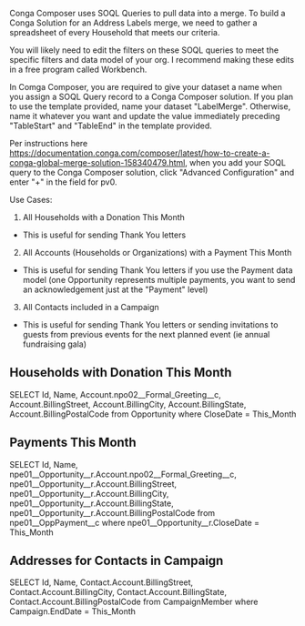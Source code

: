 Conga Composer uses SOQL Queries to pull data into a merge.  To build a Conga Solution for an Address Labels merge, we need to gather a spreadsheet of every Household that meets our criteria.

You will likely need to edit the filters on these SOQL queries to meet the specific filters and data model of your org.  I recommend making these edits in a free program called Workbench.

In Comga Composer, you are required to give your dataset a name when you assign a SOQL Query record to a Conga Composer solution.  If you plan to use the template provided, name your dataset "LabelMerge".  Otherwise, name it whatever you want and update the value immediately preceding "TableStart" and "TableEnd" in the template provided.

Per instructions here https://documentation.conga.com/composer/latest/how-to-create-a-conga-global-merge-solution-158340479.html, when you add your SOQL query to the Conga Composer solution, click "Advanced Configuration" and enter "+" in the field for pv0.

Use Cases:
1. All Households with a Donation This Month
- This is useful for sending Thank You letters

2. All Accounts (Households or Organizations) with a Payment This Month
- This is useful for sending Thank You letters if you use the Payment data model (one Opportunity represents multiple payments, you want to send an acknowledgement just at the "Payment" level)

3. All Contacts included in a Campaign
- This is useful for sending Thank You letters or sending invitations to guests from previous events for the next planned event (ie annual fundraising gala)

<h2> Households with Donation This Month </h2>

SELECT Id, Name, Account.npo02__Formal_Greeting__c, Account.BillingStreet, Account.BillingCity, Account.BillingState, Account.BillingPostalCode from Opportunity where CloseDate = This_Month

<h2> Payments This Month </h2>
  
SELECT Id, Name, npe01__Opportunity__r.Account.npo02__Formal_Greeting__c, npe01__Opportunity__r.Account.BillingStreet, npe01__Opportunity__r.Account.BillingCity, npe01__Opportunity__r.Account.BillingState, npe01__Opportunity__r.Account.BillingPostalCode from npe01__OppPayment__c where npe01__Opportunity__r.CloseDate = This_Month

<h2> Addresses for Contacts in Campaign </h2>
  
SELECT Id, Name, Contact.Account.BillingStreet, Contact.Account.BillingCity, Contact.Account.BillingState, Contact.Account.BillingPostalCode from CampaignMember where Campaign.EndDate = This_Month
